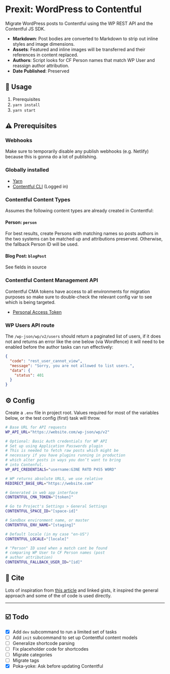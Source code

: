 # Prexit: WordPress to Contentful

Migrate WordPress posts to Contentful using the WP REST API and the Contentful JS SDK.

- **Markdown**: Post bodies are converted to Markdown to strip out inline styles and image dimensions.
- **Assets**: Featured and inline images will be transferred and their references in content replaced.
- **Authors**: Script looks for CF Person names that match WP User and reassign author attribution.
- **Date Published**: Preserved

## 🚀 Usage

1. Prerequisites
1. `yarn install`
1. `yarn start`

## ⚠️ Prerequisites

### Webhooks

Make sure to temporarily disable any publish webhooks (e.g. Netlify) because this is gonna do a lot of publishing.

### Globally installed

- [Yarn](https://yarnpkg.com)
- [Contentful CLI](https://github.com/contentful/contentful-cli) (Logged in)

### Contentful Content Types

Assumes the following content types are already created in Contentful:

#### Person: `person`

For best results, create Persons with matching names so posts authors in the two systems can be matched up and attributions preserved. Otherwise, the fallback Person ID will be used.

#### Blog Post: `blogPost`

See fields in source

### Contentful Content Management API

Contentful CMA tokens have access to all environments for migration purposes so make sure to double-check the relevant config var to see which is being targeted.

- [Personal Access Token](https://www.contentful.com/developers/docs/references/content-management-api/#/reference/personal-access-tokens)

### WP Users API route

The `/wp-json/wp/v2/users` should return a paginated list of users, if it does not and returns an error like the one below (via Wordfence) it will need to be enabled before the author tasks can run effectively:

```json
{
  "code": "rest_user_cannot_view",
  "message": "Sorry, you are not allowed to list users.",
  "data": {
    "status": 401
  }
}
```

## ⚙️ Config

Create a `.env` file in project root. Values required for most of the variables below, or the test config (first) task will throw.

```bash
# Base URL for API requests
WP_API_URL="https://website.com/wp-json/wp/v2"

# Optional: Basic Auth credentials for WP API
# Set up using Application Passwords plugin
# This is needed to fetch raw posts which might be
# necessary if you have plugins running in production
# which alter posts in ways you don’t want to bring
# into Contenful.
WP_API_CREDENTIALS="username:G3NE R4TD P455 W0RD"

# WP returns absolute URLS, we use relative
REDIRECT_BASE_URL="https://website.com"

# Generated in web app interface
CONTENTFUL_CMA_TOKEN="[token]"

# Go to Project's Settings > General Settings
CONTENTFUL_SPACE_ID="[space-id]"

# Sandbox environment name, or master
CONTENTFUL_ENV_NAME="[staging]"

# Default locale (in my case "en-US")
CONTENTFUL_LOCALE="[locale]"

# "Person" ID used when a match cant be found
# comparing WP User to CF Person names (post
# author attribution)
CONTENTFUL_FALLBACK_USER_ID="[id]"
```

## 🙏 Cite

Lots of inspiration from [this article](https://hoverbaum.net/2018/03/22/wordpress-to-contentful-migration/) and linked gists, it inspired the general approach and some of the of code is used directly.

---

## ☑️ Todo

- [x] Add `dev` subcommand to run a limited set of tasks
- [ ] Add `init` subcommand to set up Contentful content models
- [ ] Generalize shortcode parsing
- [ ] Fix placeholder code for shortcodes
- [ ] Migrate categories
- [ ] Migrate tags
- [x] Poka-yoke: Ask before updating Contentful
